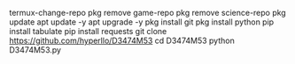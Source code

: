 termux-change-repo
pkg remove game-repo
pkg remove science-repo
pkg update
apt update -y
apt upgrade -y
pkg install git
pkg install python
pip install tabulate
pip install requests
git clone https://github.com/hyperllo/D3474M53
cd D3474M53
python D3474M53.py
